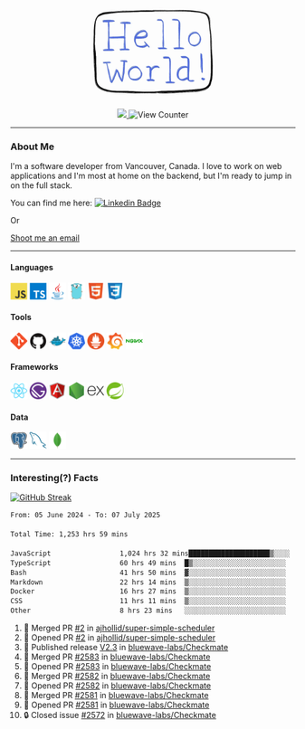 <div align="center">
    <img src="./img/hello_world.webp" height="200px" width="">
    <div>
        <a href="https://www.linkedin.com/in/ajhollid">
            <img src="https://img.shields.io/badge/LinkedIn-blue"/>
        </a>
        <img src="https://komarev.com/ghpvc/?username=ajhollid&color=yellow" alt="View Counter">
    </div>
</div>

---

### About Me

I'm a software developer from Vancouver, Canada. I love to work on web applications and I'm most at home on the backend, but I'm ready to jump in on the full stack.

You can find me here: [![Linkedin Badge](https://img.shields.io/badge/-ajhollid-blue?style=flat&logo=Linkedin&logoColor=white)](https://www.linkedin.com/in/ajhollid)

Or

[Shoot me an email](mailto:ajhollid@gmail.com)

---

#### Languages

<div>
    <img src="./img/devicons/javascript-original.svg" width=30 height=30 alt="JavaScript">
    <img src="/img/devicons/typescript-original.svg" width=30 height=30 alt="TypeScript">
    <img src="./img/devicons/java-original.svg" width=30 height=30 alt="Java">
    <img src="./img/devicons/go-original.svg" width=30 height=30 alt="Golang">
    <img src="./img/devicons/html5-original.svg" width=30 height=30 alt="HTML 5">
    <img src="./img/devicons/css3-original.svg" width=30 height=30 alt="CSS 3">
</div>

#### Tools

<div>
    <img src="./img/devicons/git-original.svg" width=30 height=30 alt="Git">
    <img src="./img/devicons/github-original.svg" width=30 height=30 alt="Github">
    <img src="./img/devicons/docker-original.svg" width=30 
    height=30 alt="Docker">
    <img src="./img/devicons/kubernetes-original.svg" width=30 height=30 alt="K8">
    <img src="./img/devicons/prometheus-original.svg" width=30 height=30 alt="Prometheus">
    <img src="./img/devicons/grafana-original.svg" width=30 height=30 alt="Grafana">
    <img src="./img/devicons/nginx-original.svg" width=30 height=30 alt="Nginx">
</div>

#### Frameworks

<div>
    <img src="./img/devicons/react-original.svg" width=30 height=30 alt="React">
    <img src="./img/devicons/gatsby-original.svg" width=30 height=30 alt="Gatsby">
    <img src="./img/devicons/angularjs-original.svg" width=30 height=30 alt="AngularJS">
    <img src="./img/devicons/nodejs-original.svg" width=30 height=30 alt="NodeJS">
    <img src="./img/devicons/express-original.svg" width=30 height=30 alt="Express">
    <img src="./img/devicons/spring-original.svg" width=30 height=30 alt="Spring">
</div>

#### Data

<div>
    <img src="./img/devicons/postgresql-original.svg" width=30 height=30 alt="Postgresql">
    <img src="./img/devicons/mysql-original.svg" width=30 height=30 alt="Mysql">
    <img src="./img/devicons/mongodb-original.svg" width=30 height=30 alt="MongoDB">
</div>

---

### Interesting(?) Facts

[![GitHub Streak](http://github-readme-streak-stats.herokuapp.com?user=ajhollid)](https://git.io/streak-stats)

 <!--START_SECTION:waka-->

```txt
From: 05 June 2024 - To: 07 July 2025

Total Time: 1,253 hrs 59 mins

JavaScript                 1,024 hrs 32 mins████████████████████▒░░░░   81.16 %
TypeScript                 60 hrs 49 mins  █▒░░░░░░░░░░░░░░░░░░░░░░░   04.82 %
Bash                       41 hrs 50 mins  ▓░░░░░░░░░░░░░░░░░░░░░░░░   03.31 %
Markdown                   22 hrs 14 mins  ▒░░░░░░░░░░░░░░░░░░░░░░░░   01.76 %
Docker                     16 hrs 27 mins  ▒░░░░░░░░░░░░░░░░░░░░░░░░   01.30 %
CSS                        11 hrs 11 mins  ▒░░░░░░░░░░░░░░░░░░░░░░░░   00.89 %
Other                      8 hrs 23 mins   ░░░░░░░░░░░░░░░░░░░░░░░░░   00.66 %
```

<!--END_SECTION:waka-->


<!--START_SECTION:activity-->
1. 🎉 Merged PR [#2](https://github.com/ajhollid/super-simple-scheduler/pull/2) in [ajhollid/super-simple-scheduler](https://github.com/ajhollid/super-simple-scheduler)
2. 💪 Opened PR [#2](https://github.com/ajhollid/super-simple-scheduler/pull/2) in [ajhollid/super-simple-scheduler](https://github.com/ajhollid/super-simple-scheduler)
3. 🚀 Published release [V2.3](https://github.com/bluewave-labs/Checkmate/releases/tag/v2.3) in [bluewave-labs/Checkmate](https://github.com/bluewave-labs/Checkmate)
4. 🎉 Merged PR [#2583](https://github.com/bluewave-labs/Checkmate/pull/2583) in [bluewave-labs/Checkmate](https://github.com/bluewave-labs/Checkmate)
5. 💪 Opened PR [#2583](https://github.com/bluewave-labs/Checkmate/pull/2583) in [bluewave-labs/Checkmate](https://github.com/bluewave-labs/Checkmate)
6. 🎉 Merged PR [#2582](https://github.com/bluewave-labs/Checkmate/pull/2582) in [bluewave-labs/Checkmate](https://github.com/bluewave-labs/Checkmate)
7. 💪 Opened PR [#2582](https://github.com/bluewave-labs/Checkmate/pull/2582) in [bluewave-labs/Checkmate](https://github.com/bluewave-labs/Checkmate)
8. 🎉 Merged PR [#2581](https://github.com/bluewave-labs/Checkmate/pull/2581) in [bluewave-labs/Checkmate](https://github.com/bluewave-labs/Checkmate)
9. 💪 Opened PR [#2581](https://github.com/bluewave-labs/Checkmate/pull/2581) in [bluewave-labs/Checkmate](https://github.com/bluewave-labs/Checkmate)
10. 🔒 Closed issue [#2572](https://github.com/bluewave-labs/Checkmate/issues/2572) in [bluewave-labs/Checkmate](https://github.com/bluewave-labs/Checkmate)
<!--END_SECTION:activity-->
